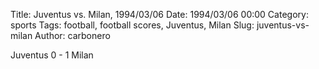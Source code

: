 Title: Juventus vs. Milan, 1994/03/06
Date: 1994/03/06 00:00
Category: sports
Tags: football, football scores, Juventus, Milan
Slug: juventus-vs-milan
Author: carbonero


Juventus 0 - 1 Milan
